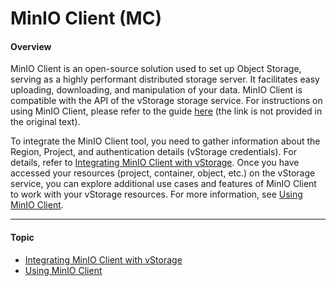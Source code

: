 # MinIO Client (MC)

#### Overview <a href="#minioclient-mc-overview" id="minioclient-mc-overview"></a>

MinIO Client is an open-source solution used to set up Object Storage, serving as a highly performant distributed storage server. It facilitates easy uploading, downloading, and manipulation of your data. MinIO Client is compatible with the API of the vStorage storage service. For instructions on using MinIO Client, please refer to the guide [here](https://chat.openai.com/c/c8382fbc-04f6-4d4a-aa87-8b2f17cbcab4) (the link is not provided in the original text).

To integrate the MinIO Client tool, you need to gather information about the Region, Project, and authentication details (vStorage credentials). For details, refer to [Integrating MinIO Client with vStorage](https://chat.openai.com/c/c8382fbc-04f6-4d4a-aa87-8b2f17cbcab4). Once you have accessed your resources (project, container, object, etc.) on the vStorage service, you can explore additional use cases and features of MinIO Client to work with your vStorage resources. For more information, see [Using MinIO Client](https://chat.openai.com/c/c8382fbc-04f6-4d4a-aa87-8b2f17cbcab4).

***

#### Topic <a href="#minioclient-mc-topic" id="minioclient-mc-topic"></a>

* [Integrating MinIO Client with vStorage](https://docs-admin.vngcloud.vn/display/VSEN/Integrating+MinIO+Client+with+vStorage?src=contextnavpagetreemode)
* [Using MinIO Client](https://docs-admin.vngcloud.vn/display/VSEN/Using+MinIO+Client?src=contextnavpagetreemode)
